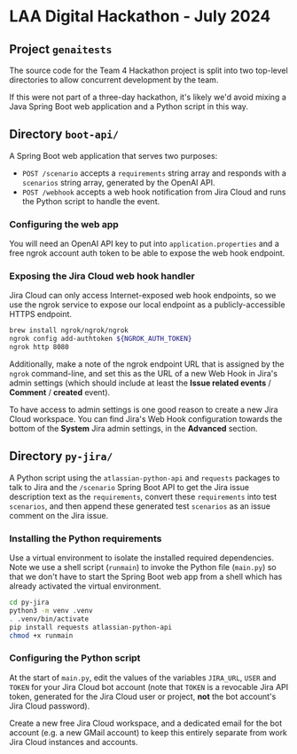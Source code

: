 # LAA Digital Hackathon - July 2024

## Project `genaitests`

The source code for the Team 4 Hackathon project is split into two top-level
directories to allow concurrent development by the team.

If this were not part of a three-day hackathon, it's likely we'd avoid mixing
a Java Spring Boot web application and a Python script in this way.

## Directory `boot-api/`

A Spring Boot web application that serves two purposes:

* `POST /scenario` accepts a `requirements` string array and responds with a
  `scenarios` string array, generated by the OpenAI API.
* `POST /webhook` accepts a web hook notification from Jira Cloud and runs
  the Python script to handle the event.

### Configuring the web app

You will need an OpenAI API key to put into `application.properties` and a
free ngrok account auth token to be able to expose the web hook endpoint.

### Exposing the Jira Cloud web hook handler

Jira Cloud can only access Internet-exposed web hook endpoints, so we use the
ngrok service to expose our local endpoint as a publicly-accessible HTTPS
endpoint.

```bash
brew install ngrok/ngrok/ngrok
ngrok config add-authtoken ${NGROK_AUTH_TOKEN}
ngrok http 8080
```

Additionally, make a note of the ngrok endpoint URL that is assigned by the
`ngrok` command-line, and set this as the URL of a new Web Hook in Jira's
admin settings (which should include at least the **Issue related events** /
**Comment** / **created** event).

To have access to admin settings is one good reason to create a new Jira
Cloud workspace. You can find Jira's Web Hook configuration towards the
bottom of the **System** Jira admin settings, in the **Advanced** section.

## Directory `py-jira/`

A Python script using the `atlassian-python-api` and `requests` packages to
talk to Jira and the `/scenario` Spring Boot API to get the Jira issue
description text as the `requirements`, convert these `requirements` into
test `scenarios`, and then append these generated test `scenarios` as an
issue comment on the Jira issue.

### Installing the Python requirements

Use a virtual environment to isolate the installed required dependencies.
Note we use a shell script (`runmain`) to invoke the Python file (`main.py`)
so that we don't have to start the Spring Boot web app from a shell which
has already activated the virtual environment.

```bash
cd py-jira
python3 -m venv .venv
. .venv/bin/activate
pip install requests atlassian-python-api
chmod +x runmain
```

### Configuring the Python script

At the start of `main.py`, edit the values of the variables `JIRA_URL`,
`USER` and `TOKEN` for your Jira Cloud bot account (note that `TOKEN` is a
revocable Jira API token, generated for the Jira Cloud user or project,
**not** the bot account's Jira Cloud password).

Create a new free Jira Cloud workspace, and a dedicated email for the bot
account (e.g. a new GMail account) to keep this entirely separate from work
Jira Cloud instances and accounts.
